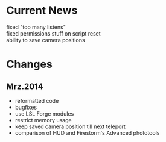 Current News
====
fixed "too many listens"  
fixed permissions stuff on script reset  
ability to save camera positions  

Changes
====
Mrz.2014
----------------
 - reformatted code
 - bugfixes
 - use LSL Forge modules
 - restrict memory usage
 - keep saved camera position till next teleport
 - comparison of HUD and Firestorm's Advanced phototools